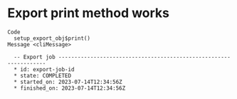 # Export print method works

    Code
      setup_export_obj$print()
    Message <cliMessage>
      
      -- Export job ------------------------------------------------------------------
      * id: export-job-id
      * state: COMPLETED
      * started_on: 2023-07-14T12:34:56Z
      * finished_on: 2023-07-14T12:34:56Z

